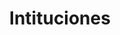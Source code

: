 ---
title: Intituciones
description: We publish open data
permalink: /en/institution/search
layout: institution-search
lang-ref: institution/search
---